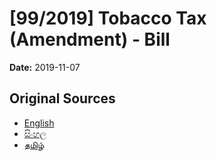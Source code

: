 # [99/2019] Tobacco Tax (Amendment) - Bill

**Date:** 2019-11-07

## Original Sources

- [English](https://documents.gov.lk/view/bills/2019/11/99-2019_E.pdf)
- [සිංහල](https://documents.gov.lk/view/bills/2019/11/99-2019_S.pdf)
- [தமிழ்](https://documents.gov.lk/view/bills/2019/11/99-2019_T.pdf)
